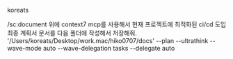 koreats

/sc:document 위에 context7 mcp를 사용해서 현재 프로젝트에 최적화된 ci/cd 도입 최종 계획서 문서를 다음 폴더에 작성해서 저장해줘. '/Users/koreats/Desktop/work.mac/hiko0707/docs' --plan --ultrathink --wave-mode auto --wave-delegation tasks --delegate auto
